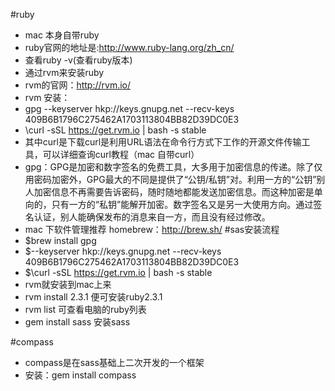 #ruby
 - mac 本身自带ruby
 - ruby官网的地址是:http://www.ruby-lang.org/zh_cn/
 - 查看ruby -v(查看ruby版本)
 - 通过rvm来安装ruby
 - rvm的官网：http://rvm.io/
 - rvm 安装：
  -  gpg --keyserver hkp://keys.gnupg.net --recv-keys 409B6B1796C275462A1703113804BB82D39DC0E3
  - \curl -sSL https://get.rvm.io | bash -s stable
 - 其中curl是下载curl是利用URL语法在命令行方式下工作的开源文件传输工具，可以详细查询curl教程（mac 自带curl）
 - gpg：GPG是加密和数字签名的免费工具，大多用于加密信息的传递。除了仅用密码加密外，GPG最大的不同是提供了“公钥/私钥”对。利用一方的“公钥”别人加密信息不再需要告诉密码，随时随地都能发送加密信息。而这种加密是单向的，只有一方的“私钥”能解开加密。数字签名又是另一大使用方向。通过签名认证，别人能确保发布的消息来自一方，而且没有经过修改。
 - mac 下软件管理推荐 homebrew：http://brew.sh/
#sas安装流程   
 - $brew install gpg
 - $--keyserver hkp://keys.gnupg.net --recv-keys 409B6B1796C275462A1703113804BB82D39DC0E3
 - $\curl -sSL https://get.rvm.io | bash -s stable
 - rvm就安装到mac上来
 - rvm install 2.3.1 便可安装ruby2.3.1
 - rvm list 可查看电脑的ruby列表
 - gem install sass 安装sass

#compass
 - compass是在sass基础上二次开发的一个框架
 - 安装：gem install compass

 

